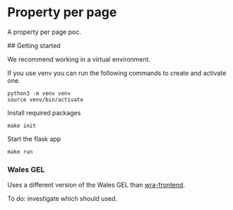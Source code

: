 # Property per page

A property per page poc.

## Getting started

We recommend working in a virtual environment.

If you use venv you can run the following commands to create and activate one.
```
python3 -m venv venv
source venv/bin/activate
```

Install required packages
```
make init
```

Start the flask app
```
make run
```

### Wales GEL

Uses a different version of the Wales GEL than [wra-frontend](https://github.com/welsh-revenue-authority/wra-frontend).

To do: investigate which should used.

